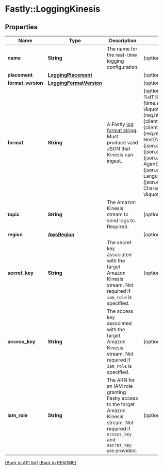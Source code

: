 # Fastly::LoggingKinesis

## Properties

| Name | Type | Description | Notes |
| ---- | ---- | ----------- | ----- |
| **name** | **String** | The name for the real-time logging configuration. | [optional] |
| **placement** | [**LoggingPlacement**](LoggingPlacement.md) |  | [optional] |
| **format_version** | [**LoggingFormatVersion**](LoggingFormatVersion.md) |  | [optional][default to LoggingFormatVersion::v2] |
| **format** | **String** | A Fastly [log format string](https://docs.fastly.com/en/guides/custom-log-formats). Must produce valid JSON that Kinesis can ingest. | [optional][default to &#39;{\&quot;timestamp\&quot;:\&quot;%{begin:%Y-%m-%dT%H:%M:%S}t\&quot;,\&quot;time_elapsed\&quot;:\&quot;%{time.elapsed.usec}V\&quot;,\&quot;is_tls\&quot;:\&quot;%{if(req.is_ssl, \\\&quot;true\\\&quot;, \\\&quot;false\\\&quot;)}V\&quot;,\&quot;client_ip\&quot;:\&quot;%{req.http.Fastly-Client-IP}V\&quot;,\&quot;geo_city\&quot;:\&quot;%{client.geo.city}V\&quot;,\&quot;geo_country_code\&quot;:\&quot;%{client.geo.country_code}V\&quot;,\&quot;request\&quot;:\&quot;%{req.request}V\&quot;,\&quot;host\&quot;:\&quot;%{req.http.Fastly-Orig-Host}V\&quot;,\&quot;url\&quot;:\&quot;%{json.escape(req.url)}V\&quot;,\&quot;request_referer\&quot;:\&quot;%{json.escape(req.http.Referer)}V\&quot;,\&quot;request_user_agent\&quot;:\&quot;%{json.escape(req.http.User-Agent)}V\&quot;,\&quot;request_accept_language\&quot;:\&quot;%{json.escape(req.http.Accept-Language)}V\&quot;,\&quot;request_accept_charset\&quot;:\&quot;%{json.escape(req.http.Accept-Charset)}V\&quot;,\&quot;cache_status\&quot;:\&quot;%{regsub(fastly_info.state, \\\&quot;^(HIT-(SYNTH)|(HITPASS|HIT|MISS|PASS|ERROR|PIPE)).*\\\&quot;, \\\&quot;\\\\2\\\\3\\\&quot;) }V\&quot;}&#39;] |
| **topic** | **String** | The Amazon Kinesis stream to send logs to. Required. | [optional] |
| **region** | [**AwsRegion**](AwsRegion.md) |  | [optional] |
| **secret_key** | **String** | The secret key associated with the target Amazon Kinesis stream. Not required if `iam_role` is specified. | [optional] |
| **access_key** | **String** | The access key associated with the target Amazon Kinesis stream. Not required if `iam_role` is specified. | [optional] |
| **iam_role** | **String** | The ARN for an IAM role granting Fastly access to the target Amazon Kinesis stream. Not required if `access_key` and `secret_key` are provided. | [optional] |

[[Back to API list]](../../README.md#endpoints) [[Back to README]](../../README.md)

